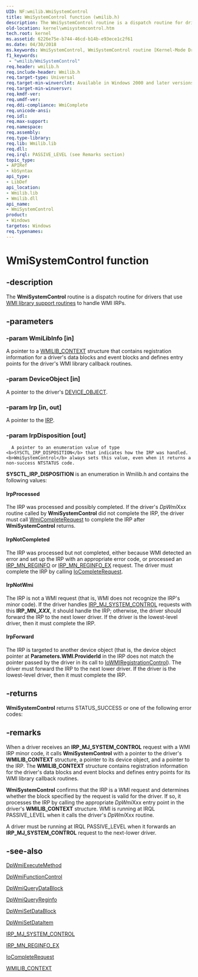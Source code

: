 ```yaml
---
UID: NF:wmilib.WmiSystemControl
title: WmiSystemControl function (wmilib.h)
description: The WmiSystemControl routine is a dispatch routine for drivers that use WMI library support routines to handle WMI IRPs.
old-location: kernel\wmisystemcontrol.htm
tech.root: kernel
ms.assetid: 6226e75e-b744-46cd-b14b-e93ece1c2f61
ms.date: 04/30/2018
ms.keywords: WmiSystemControl, WmiSystemControl routine [Kernel-Mode Driver Architecture], k902_7bd87d12-7e45-4dd1-a78b-6389c6894ea4.xml, kernel.wmisystemcontrol, wmilib/WmiSystemControl
f1_keywords:
 - "wmilib/WmiSystemControl"
req.header: wmilib.h
req.include-header: Wmilib.h
req.target-type: Universal
req.target-min-winverclnt: Available in Windows 2000 and later versions of Windows.
req.target-min-winversvr: 
req.kmdf-ver: 
req.umdf-ver: 
req.ddi-compliance: WmiComplete
req.unicode-ansi: 
req.idl: 
req.max-support: 
req.namespace: 
req.assembly: 
req.type-library: 
req.lib: Wmilib.lib
req.dll: 
req.irql: PASSIVE_LEVEL (see Remarks section)
topic_type:
- APIRef
- kbSyntax
api_type:
- LibDef
api_location:
- Wmilib.lib
- Wmilib.dll
api_name:
- WmiSystemControl
product:
- Windows
targetos: Windows
req.typenames: 
---
```


# WmiSystemControl function


## -description


The <b>WmiSystemControl</b> routine is a dispatch routine for drivers that use <a href="https://docs.microsoft.com/windows-hardware/drivers/ddi/index">WMI library support routines</a> to handle WMI IRPs.


## -parameters




### -param WmiLibInfo [in]

A pointer to a <a href="https://docs.microsoft.com/windows-hardware/drivers/ddi/wmilib/ns-wmilib-_wmilib_context">WMILIB_CONTEXT</a> structure that contains registration information for a driver's data blocks and event blocks and defines entry points for the driver's WMI library callback routines. 


### -param DeviceObject [in]

A pointer to the driver's <a href="https://docs.microsoft.com/windows-hardware/drivers/ddi/wdm/ns-wdm-_device_object">DEVICE_OBJECT</a>. 


### -param Irp [in, out]

A pointer to the <a href="https://docs.microsoft.com/windows-hardware/drivers/ddi/wdm/ns-wdm-_irp">IRP</a>.


### -param IrpDisposition [out]


      A pointer to an enumeration value of type <b>SYSCTL_IRP_DISPOSITION</b> that indicates how the IRP was handled. <b>WmiSystemControl</b> always sets this value, even when it returns a non-success NTSTATUS code.

<b>SYSCTL_IRP_DISPOSITION</b> is an enumeration in Wmilib.h and contains the following values:





#### IrpProcessed

The IRP was processed and possibly completed. If the driver's <i>DpWmi</i>Xxx routine called by <b>WmiSystemControl</b> did not complete the IRP, the driver must call <a href="https://docs.microsoft.com/windows-hardware/drivers/ddi/wmilib/nf-wmilib-wmicompleterequest">WmiCompleteRequest</a> to complete the IRP after <b>WmiSystemControl</b> returns.



#### IrpNotCompleted

The IRP was processed but not completed, either because WMI detected an error and set up the IRP with an appropriate error code, or processed an <a href="https://docs.microsoft.com/windows-hardware/drivers/kernel/irp-mn-reginfo">IRP_MN_REGINFO</a> or <a href="https://docs.microsoft.com/windows-hardware/drivers/kernel/irp-mn-reginfo-ex">IRP_MN_REGINFO_EX</a> request. The driver must complete the IRP by calling <a href="https://docs.microsoft.com/windows-hardware/drivers/ddi/wdm/nf-wdm-iocompleterequest">IoCompleteRequest</a>.



#### IrpNotWmi

The IRP is not a WMI request (that is, WMI does not recognize the IRP's minor code). If the driver handles <a href="https://docs.microsoft.com/windows-hardware/drivers/kernel/irp-mj-system-control">IRP_MJ_SYSTEM_CONTROL</a> requests with this <b>IRP_MN_<i>XXX</i></b>, it should handle the IRP; otherwise, the driver should forward the IRP to the next lower driver. If the driver is the lowest-level driver, then it must complete the IRP.



#### IrpForward

The IRP is targeted to another device object (that is, the device object pointer at <b>Parameters.WMI.ProviderId</b> in the IRP does not match the pointer passed by the driver in its call to <a href="https://docs.microsoft.com/windows-hardware/drivers/ddi/wdm/nf-wdm-iowmiregistrationcontrol">IoWMIRegistrationControl</a>). The driver must forward the IRP to the next lower driver. If the driver is the lowest-level driver, then it must complete the IRP.


## -returns



<b>WmiSystemControl</b> returns STATUS_SUCCESS or one of the following error codes:




## -remarks



When a driver receives an <b>IRP_MJ_SYSTEM_CONTROL</b> request with a WMI IRP minor code, it calls <b>WmiSystemControl</b> with a pointer to the driver's <b>WMILIB_CONTEXT</b> structure, a pointer to its device object, and a pointer to the IRP. The <b>WMILIB_CONTEXT</b> structure contains registration information for the driver's data blocks and event blocks and defines entry points for its WMI library callback routines.

<b>WmiSystemControl</b> confirms that the IRP is a WMI request and determines whether the block specified by the request is valid for the driver. If so, it processes the IRP by calling the appropriate <i>DpWmi</i>Xxx entry point in the driver's <b>WMILIB_CONTEXT</b> structure. WMI is running at IRQL PASSIVE_LEVEL when it calls the driver's <i>DpWmi</i>Xxx routine.

A driver must be running at IRQL PASSIVE_LEVEL when it forwards an <b>IRP_MJ_SYSTEM_CONTROL</b> request to the next-lower driver.




## -see-also




<a href="https://docs.microsoft.com/windows-hardware/drivers/ddi/wmilib/nc-wmilib-wmi_execute_method_callback">DpWmiExecuteMethod</a>



<a href="https://docs.microsoft.com/windows-hardware/drivers/ddi/wmilib/nc-wmilib-wmi_function_control_callback">DpWmiFunctionControl</a>



<a href="https://docs.microsoft.com/windows-hardware/drivers/ddi/wmilib/nc-wmilib-wmi_query_datablock_callback">DpWmiQueryDataBlock</a>



<a href="https://docs.microsoft.com/windows-hardware/drivers/ddi/wmilib/nc-wmilib-wmi_query_reginfo_callback">DpWmiQueryReginfo</a>



<a href="https://docs.microsoft.com/windows-hardware/drivers/ddi/wmilib/nc-wmilib-wmi_set_datablock_callback">DpWmiSetDataBlock</a>



<a href="https://docs.microsoft.com/windows-hardware/drivers/ddi/wmilib/nc-wmilib-wmi_set_dataitem_callback">DpWmiSetDataItem</a>



<a href="https://docs.microsoft.com/windows-hardware/drivers/kernel/irp-mj-system-control">IRP_MJ_SYSTEM_CONTROL</a>



<a href="https://docs.microsoft.com/windows-hardware/drivers/kernel/irp-mn-reginfo-ex">IRP_MN_REGINFO_EX</a>



<a href="https://docs.microsoft.com/windows-hardware/drivers/ddi/wdm/nf-wdm-iocompleterequest">IoCompleteRequest</a>



<a href="https://docs.microsoft.com/windows-hardware/drivers/ddi/wmilib/ns-wmilib-_wmilib_context">WMILIB_CONTEXT</a>
 

 

